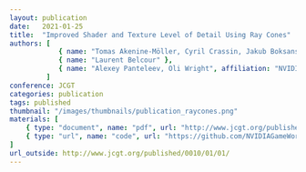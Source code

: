 ```yaml
---
layout: publication
date:   2021-01-25
title:  "Improved Shader and Texture Level of Detail Using Ray Cones"
authors: [
            { name: "Tomas Akenine-Möller, Cyril Crassin, Jakub Boksansky", affiliation: "NVIDIA" },
            { name: "Laurent Belcour" },
            { name: "Alexey Panteleev, Oli Wright", affiliation: "NVIDIA" },
         ]
conference: JCGT
categories: publication
tags: published 
thumbnail: "/images/thumbnails/publication_raycones.png"
materials: [
    { type: "document", name: "pdf", url: "http://www.jcgt.org/published/0010/01/01/paper.pdf" },
    { type: "url", name: "code", url: "https://github.com/NVIDIAGameWorks/Falcor" }
]
url_outside: http://www.jcgt.org/published/0010/01/01/
---
```

